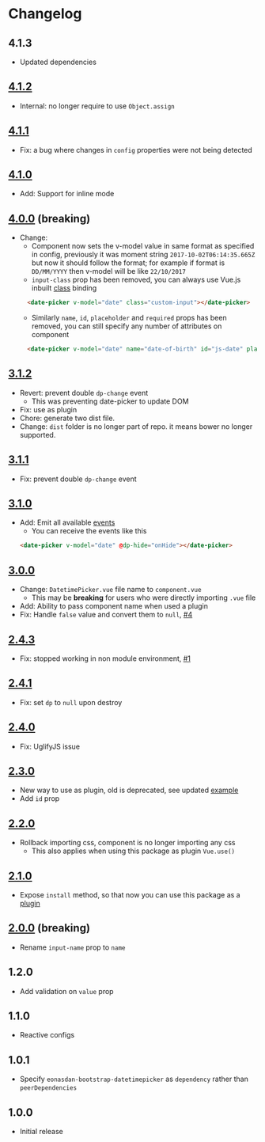 # Changelog

## 4.1.3
* Updated dependencies

## [4.1.2](https://github.com/ankurk91/vue-bootstrap-datetimepicker/compare/4.1.1...4.1.2) 
* Internal: no longer require to use `Object.assign`

## [4.1.1](https://github.com/ankurk91/vue-bootstrap-datetimepicker/compare/4.1.0...4.1.1) 
* Fix: a bug where changes in `config` properties were not being detected

## [4.1.0](https://github.com/ankurk91/vue-bootstrap-datetimepicker/compare/4.0.0...4.1.0) 
* Add: Support for inline mode
        
## [4.0.0](https://github.com/ankurk91/vue-bootstrap-datetimepicker/compare/3.1.2...4.0.0) (breaking)
* Change:
    - Component now sets the v-model value in same format as specified in config, previously it was moment string `2017-10-02T06:14:35.665Z` but now it should follow the format; for example if format is `DD/MM/YYYY` then v-model will be like `22/10/2017`
    - `input-class` prop has been removed, you can always use Vue.js inbuilt [class](https://vuejs.org/v2/guide/class-and-style.html#With-Components) binding
    ```html
      <date-picker v-model="date" class="custom-input"></date-picker>
    ```   
    - Similarly `name`, `id`, `placeholder` and `required` props has been removed, you can still specify any number of attributes on component
    ```html
      <date-picker v-model="date" name="date-of-birth" id="js-date" placeholder="Select date" aria-required="true"></date-picker>
    ```
    
## [3.1.2](https://github.com/ankurk91/vue-bootstrap-datetimepicker/compare/3.1.1...3.1.2)
* Revert: prevent double `dp-change` event
    - This was preventing date-picker to update DOM
* Fix: use as plugin
* Chore: generate two dist file.
* Change: `dist` folder is no longer part of repo. it means bower no longer supported.

## [3.1.1](https://github.com/ankurk91/vue-bootstrap-datetimepicker/compare/3.1.0...3.1.1)
* Fix: prevent double `dp-change` event

## [3.1.0](https://github.com/ankurk91/vue-bootstrap-datetimepicker/compare/3.0.0...3.1.0)
* Add: Emit all available [events](eonasdan.github.io/bootstrap-datetimepicker/Events/)
    - You can receive the events like this
    ```html
    <date-picker v-model="date" @dp-hide="onHide"></date-picker>
    ```

## [3.0.0](https://github.com/ankurk91/vue-bootstrap-datetimepicker/compare/2.4.3...3.0.0)
* Change: `DatetimePicker.vue` file name to `component.vue`
    - This may be **breaking** for users who were directly importing `.vue` file
* Add: Ability to pass component name when used a plugin
* Fix: Handle `false` value and convert them to `null`, [#4](https://github.com/ankurk91/vue-bootstrap-datetimepicker/issues/4)

## [2.4.3](https://github.com/ankurk91/vue-bootstrap-datetimepicker/compare/2.4.2...2.4.3)
- Fix: stopped working in non module environment, [#1](https://github.com/ankurk91/vue-bootstrap-datetimepicker/issues/1)

## [2.4.1](https://github.com/ankurk91/vue-bootstrap-datetimepicker/compare/2.4.0...2.4.1)
- Fix: set `dp` to `null` upon destroy

## [2.4.0](https://github.com/ankurk91/vue-bootstrap-datetimepicker/compare/2.3.0...2.4.0)
- Fix: UglifyJS issue 

## [2.3.0](https://github.com/ankurk91/vue-bootstrap-datetimepicker/compare/2.2.0...2.3.0) 
- New way to use as plugin, old is deprecated, see updated [example](https://github.com/ankurk91/vue-bootstrap-datetimepicker#as-plugin)
- Add `id` prop
 
## [2.2.0](https://github.com/ankurk91/vue-bootstrap-datetimepicker/compare/2.1.0...2.2.0)
- Rollback importing css, component is no longer importing any css
    - This also applies when using this package as plugin `Vue.use()`
 
## [2.1.0](https://github.com/ankurk91/vue-bootstrap-datetimepicker/compare/2.0.0...2.1.0) 
* Expose `install` method, so that now you can use this package as a [plugin](https://vuejs.org/v2/guide/plugins.html)

## [2.0.0](https://github.com/ankurk91/vue-bootstrap-datetimepicker/compare/1.2.0...2.0.0) (breaking)
- Rename `input-name` prop to `name`

## 1.2.0
* Add validation on `value` prop

## 1.1.0
* Reactive configs 

## 1.0.1
* Specify ``eonasdan-bootstrap-datetimepicker`` as ``dependency`` rather than ``peerDependencies``

## 1.0.0
- Initial release
